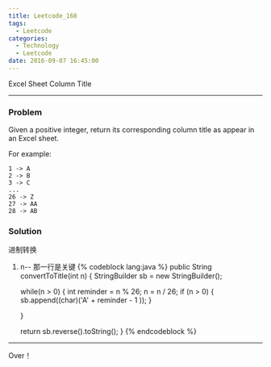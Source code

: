 ```yaml
---
title: Leetcode_168
tags:
  - Leetcode
categories:
  - Technology
  - Leetcode
date: 2016-09-07 16:45:00
---
```

Excel Sheet Column Title

<!-- more -->

***

### Problem
Given a positive integer, return its corresponding column title as appear in an Excel sheet.

For example:

    1 -> A
    2 -> B
    3 -> C
    ...
    26 -> Z
    27 -> AA
    28 -> AB 


### Solution 
进制转换

1. n-- 那一行是关键
{% codeblock lang:java  %}
public String convertToTitle(int n) {
	StringBuilder sb = new StringBuilder();

	while(n > 0) {
		int reminder = n % 26;
		n = n / 26;
		if (n > 0) {
			sb.append((char)('A' + reminder - 1 ));
		}

	}

	return sb.reverse().toString();
}
{% endcodeblock %}

*** 

Over！










































